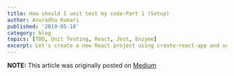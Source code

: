 ```yaml
---
title: How should I unit test my code-Part 1 (Setup)
author: Anuradha Kumari
published: '2019-05-18'
category: blog
topics: [TDD, Unit Testing, React, Jest, Enzyme]
excerpt: Let's create a new React project using create-react-app and setup Jest and Enzyme to test our code. We will also configure our application to generate code coverage.
---
```


**NOTE:** This article was originally posted on [Medium](https://medium.com/@anuradha15/https-medium-com-anuradha15-how-should-i-unit-test-my-code-part-1-configuring-jest-and-enzyme-16d033d59603)
